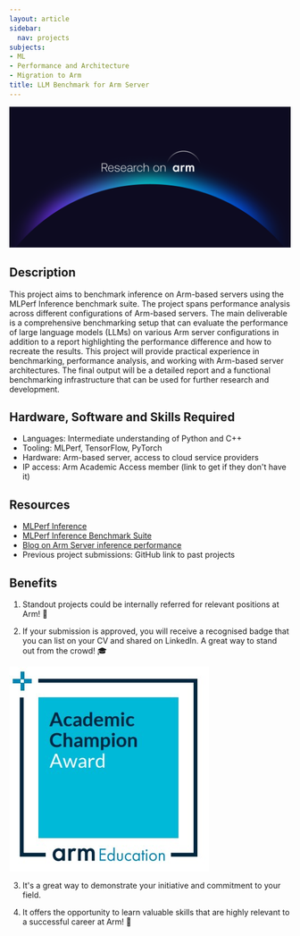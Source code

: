 ```yaml
---
layout: article
sidebar:
  nav: projects
subjects:
- ML
- Performance and Architecture
- Migration to Arm
title: LLM Benchmark for Arm Server
---
```


<img class="image image--xl" src="./images/Research_on_arm_banner.png"/>

## Description
This project aims to benchmark inference on Arm-based servers using the MLPerf Inference benchmark suite. The project spans performance analysis across different configurations of Arm-based servers. The main deliverable is a comprehensive benchmarking setup that can evaluate the performance of large language models (LLMs) on various Arm server configurations in addition to a report highlighting the performance difference and how to recreate the results. This project will provide practical experience in benchmarking, performance analysis, and working with Arm-based server architectures. The final output will be a detailed report and a functional benchmarking infrastructure that can be used for further research and development.


## Hardware, Software and Skills Required

- Languages: Intermediate understanding of Python and C++
- Tooling: MLPerf, TensorFlow, PyTorch
- Hardware: Arm-based server, access to cloud service providers
- IP access: Arm Academic Access member (link to get if they don't have it)

## Resources
- [MLPerf Inference ](https://github.com/mlcommons/inference)
- [MLPerf Inference Benchmark Suite](https://mlcommons.org/en/inference-datacenter-20/)
- [Blog on Arm Server inference performance](https://community.arm.com/arm-community-blogs/b/servers-and-cloud-computing-blog/posts/machine-learning-inference-on-aws-graviton3)
- Previous project submissions: GitHub link to past projects

## Benefits 

1. Standout projects could be internally referred for relevant positions at Arm! :page_with_curl:

2. If your submission is approved, you will receive a recognised badge that you can list on your CV and shared on LinkedIn. A great way to stand out from the crowd! :mortar_board:

<img class="image image--xl" src="./images/ACA_badge.jpg"/>

3. It's a great way to demonstrate your initiative and commitment to your field. 

4. It offers the opportunity to learn valuable skills that are highly relevant to a successful career at Arm!  :tada: